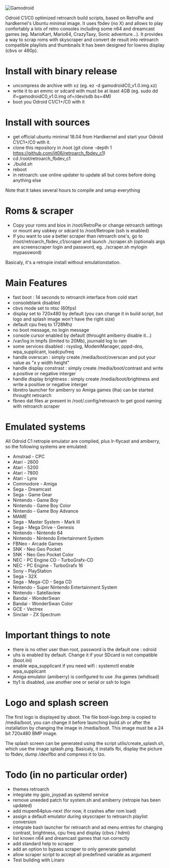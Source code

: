 ![Gamodroid](https://www.bluemind.org/wp-content/uploads/2017/08/logo_gamodroid_c0.png#center)

Odroid C1/C0 optimized retroarch build scripts, based on RetroPie and hardkernel's Ubuntu minimal image.
It uses fbdev (no X) and allows to play confortably a lots of retro consoles including some n64 and dreamcast games (eg. MarioKart, Mario64, CrazyTaxy, Sonic adventure...).
It provides a way to scrap roms with skyscraper and convert de result into retroarch compatible playlists and thumbnails
It has been designed for lowres display (cbvs or 480p).

# Install with binary release
- uncompress de archive with xz (eg. ez -d gamodroidC0_v1.0.img.xz)
- write it to an emmc or sdcard with must be at least 4GB (eg. sudo dd if=gamodroidC0_v1.0.img of=/dev/sdb bs=4M)
- boot you Odroid C1/C1+/C0 with it

# Install with sources
- get official ubuntu minimal 18.04 from Hardkernel and start your Odroid C1/C1+/C0 with it.
- clone this repository in /root (git clone -depth 1 https://github.com/jit06/retroarch_fbdev_c1)
- cd /root/retroarch_fbdev_c1
- ./build.sh
- reboot
- in retroarch: use online updater to update all but cores before doing anything else

Note that it takes several hours to compile and setup everything

# Roms & scraper
- Copy your roms and bios in /root/RetroPie or change retroarch settings or mount any usbkey or sdcard to /root/Retropie (ssh is enabled)
- If you want to use a better scraper than retroarch one's, go to /root/retroarch_fbdev_c1/scraper and launch ./scraper.sh (optionals args are screenscraper login and password, eg. ./scraper.sh mylogin mypassword)

Basicaly, it's a retropie install without emulationstation.

# Main Features
- fast boot : 14 seconds to retroarch interface from cold start
- consoleblank disabled
- cbvs mode set to ntsc (60fps) 
- display set to 720x480 by default (you can change it in build script, but logo and splash image won't have the right size)
- default cpu freq to 1728Mhz
- no boot message, no login message
- console cursor enabled by default (throught amiberry disable it...)
- /var/log in tmpfs (limited to 20Mb), journald log to ram
- some services disabled : rsyslog, ModemManager, pppd-dns, wpa_supplicant, loadcpufreq
- handle overscan : simply create /media/boot/overscan and put your value as "x y width height"
- handle display constrast : simply create /media/boot/contrast and write a positive or negative interger
- handle display brightness : simply create /media/boot/brightness and write a positive or negative interger
- libretro launcher for amiberry so Amiga games (lha) can be started throught retroarch
- fbneo dat files ar present in /root/.config/retroarch to get good naming with retroarch scraper

# Emulated systems
All Odroid C1 retropie emulator are compiled, plus lr-flycast and amiberry, so the following systems are emulated:

- Amstrad - CPC
- Atari - 2600
- Atari - 5200
- Atari - 7800
- Atari - Lynx
- Commodore - Amiga
- Sega - Dreamcast
- Sega - Game Gear
- Nintendo - Game Boy
- Nintendo - Game Boy Color
- Nintendo - Game Boy Advance
- MAME
- Sega - Master System - Mark III
- Sega - Mega Drive - Genesis
- Nintendo - Nintendo 64
- Nintendo - Nintendo Entertainment System
- FBNeo - Arcade Games
- SNK - Neo Geo Pocket
- SNK - Neo Geo Pocket Color
- NEC - PC Engine CD - TurboGrafx-CD
- NEC - PC Engine - TurboGrafx 16
- Sony - PlayStation
- Sega - 32X
- Sega - Mega-CD - Sega CD
- Nintendo - Super Nintendo Entertainment System
- Nintendo - Satellaview
- Bandai - WonderSwan
- Bandai - WonderSwan Color
- GCE - Vectrex
- Sinclair - ZX Spectrum

# Important things to note
- there is no other user than root, password is the default one : odroid
- uhs is enabled by default. Change it if your SDcard is not compatible (boot.ini)
- enable wpa_supplicant if you need wifi : systemctl enable wpa_supplicant
- Amiga emulator (amiberry) is configured to use .lha games (whdload)
- tty1 is disabled, use another one or serial or ssh to login

# Logo and splash screen
The first logo is displayed by uboot. The file boot-logo.bmp is copied to /media/boot, you can change it before launching build.sh or after the installation by changing the image in /media/boot.
This image must be a 24 bit 720x480 BMP image.
 
The splash screen can be generated using the script utils/create_splash.sh, which use the image splash.png.
Basicaly, it installs fbi, display the picture to fbdev, dump /dev/fbo and compress it to lzo.

# Todo (in no particular order)
- themes retroarch
- integrate my gpio_joypad as systemd service
- remove uneeded patch for system.sh and amiberry (retropie has been updated)
- add mupen64plus-next (for now, it crashes after rom load)
- assign a default emulator during skyscraper to retroarch playlist conversion
- integrate bash launcher for retroarch and ad menu entries for changing contrast, brightness, cpu freq and display (cbvs / hdmi)
- list known n64 and dreamcast games that run correctly
- add standard help to scraper
- add an option to bypass scraper to only generate gamelist
- allow scraper script to accept all predefined variable as argument
- Test building with Linaro
